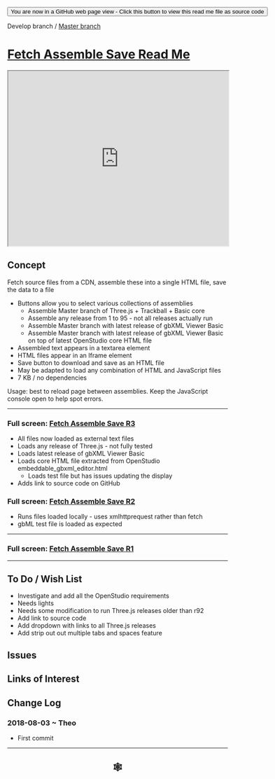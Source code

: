 
<span style=display:none; >[You are now in a GitHub source code view - click this link to view Read Me file as a web page]( https://rawgit.com/ladybug-tools/spider-gbxml-tools/develop/#fetch-assemble-save/README.md "View file as a web page." ) </span>

<div><input type=button class = 'btn btn-secondary btn-sm' onclick="window.location.href='https://github.com/ladybug-tools/spider-gbxml-tools/blob/develop/fetch-assemble-save/README.md'";
value='You are now in a GitHub web page view - Click this button to view this read me file as source code' ></div>

Develop branch / [Master branch]( https://www.ladybug.tools/spider-gbxml-tools/ )

# [Fetch Assemble Save Read Me]( #fetch-assemble-save/README.md )


<iframe src=https://rawgit.com/ladybug-tools/spider-gbxml-tools/develop/fetch-assemble-save/r3/fetch-assemble-save.html width=100% height=400px >Iframes are not viewable in GitHub source code views</iframe>


## Concept

Fetch source files from a CDN, assemble these into a single HTML file, save the data to a file

* Buttons allow you to select various collections of assemblies
	* Assemble Master branch of Three.js + Trackball + Basic core
	* Assemble any release from 1 to 95 - not all releases actually run
	* Assemble Master branch with latest release of gbXML Viewer Basic
	* Assemble Master branch with latest release of gbXML Viewer Basic on top of latest OpenStudio core HTML file
* Assembled text appears in a textarea element
* HTML files appear in an Iframe element
* Save button to download and save as an HTML file
* May be adapted to load any combination of HTML and JavaScript files
* 7 KB / no dependencies

Usage: best to reload page between assemblies. Keep the JavaScript console open to help spot errors.


***

### Full screen: [Fetch Assemble Save R3 ]( https://rawgit.com/ladybug-tools/spider-gbxml-tools/develop/fetch-assemble-save/r3/fetch-assemble-save.html )

* All files now loaded as external text files
* Loads any release of Three.js - not fully tested
* Loads latest release of gbXML Viewer Basic
* Loads core HTML file extracted from OpenStudio embeddable_gbxml_editor.html
	* Loads test file but has issues updating the display
* Adds link to source code on GitHub



### Full screen: [Fetch Assemble Save R2 ]( https://rawgit.com/ladybug-tools/spider-gbxml-tools/develop/fetch-assemble-save/r2/fetch-assemble-save.html )

* Runs files loaded locally - uses xmlhttprequest rather than fetch
* gbML test file is loaded as expected


***

### Full screen: [Fetch Assemble Save R1]( https://www.ladybug.tools/spider-gbxml-tools/fetch-assemble-save/r1/fetch-assemble-save.html )


***

## To Do / Wish List

* Investigate and add all the OpenStudio requirements
* Needs lights
* Needs some modification to run Three.js releases older than r92
* Add link to source code
* Add dropdown with links to all Three.js releases
* Add strip out out multiple tabs and spaces feature


## Issues



## Links of Interest



## Change Log

### 2018-08-03 ~ Theo

* First commit


***

## <center title="hello!" ><a href=javascript:window.scrollTo(0,0); style=text-decoration:none; > &#x1f578; </a></center>



